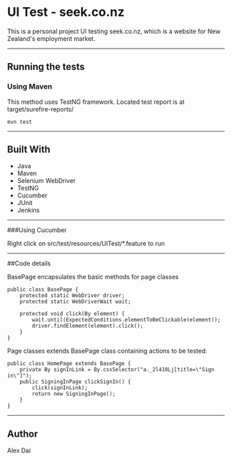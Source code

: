 # UI Test - seek.co.nz
This is a personal project UI testing seek.co.nz, which is a website for New Zealand's employment market.

---

## Running the tests
### Using Maven
This method uses TestNG framework. Located test report is at target/surefire-reports/
```
mvn test
```
---

## Built With
- Java
- Maven
- Selenium WebDriver
- TestNG
- Cucumber
- JUnit
- Jenkins

---
###Using Cucumber

Right click on src/test/resources/UITest/*.feature to run

---
##Code details

BasePage encapsulates the basic methods for page classes
```
public class BasePage {
    protected static WebDriver driver;
    protected static WebDriverWait wait;

    protected void click(By element) {
        wait.until(ExpectedConditions.elementToBeClickable(element));
        driver.findElement(element).click();
    }
}
```

Page classes extends BasePage class containing actions to be tested:
```
public class HomePage extends BasePage {
    private By signInLink = By.cssSelector("a._2l410Lj[title=\"Sign in\"]");
    public SigningInPage clickSignIn() {
        click(signInLink);
        return new SigningInPage();
    }
}
```

---
## Author
Alex Dai


